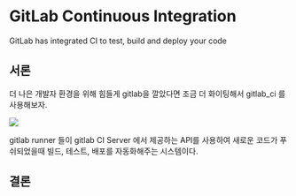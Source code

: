 # GitLab Continuous Integration
GitLab has integrated CI to test, build and deploy your code

## 서론
더 나은 개발자 환경을 위해 힘들게 gitlab을 깔았다면 조금 더 화이팅해서 gitlab_ci 를 사용해보자.

![](https://gitlab.com/gitlab-com/www-gitlab-com/blob/1f3abd0cbbe4c10f509f56422514e3997cdc7365/source/images/ci/arch-1.jpg)

gitlab runner 들이 gitlab CI Server 에서 제공하는 API를 사용하여
새로운 코드가 푸쉬되었을때 빌드, 테스트, 배포를 자동화해주는 시스템이다.

## 결론
